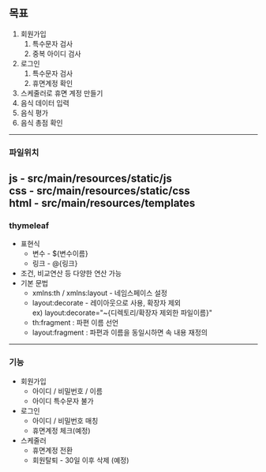 ## 목표
1. 회원가입
   1. 특수문자 검사
   2. 중복 아이디 검사
2. 로그인
   1. 특수문자 검사
   2. 휴면계정 확인
3. 스케줄러로 휴면 계정 만들기
4. 음식 데이터 입력
5. 음식 평가
6. 음식 총점 확인
----
### 파일위치  
js - src/main/resources/static/js  
css - src/main/resources/static/css  
html - src/main/resources/templates  
----
### thymeleaf
- 표현식
  - 변수 - ${변수이름}
  - 링크 - @{링크}
- 조건, 비교연산 등 다양한 연산 가능
- 기본 문법
  - xmlns:th / xmlns:layout - 네임스페이스 설정
  - layout:decorate - 레이아웃으로 사용, 확장자 제외  
  ex) layout:decorate="~{디렉토리/확장자 제외한 파일이름}"
  - th:fragment : 파편 이름 선언
  - layout:fragment : 파편과 이름을 동일시하면 속 내용 재정의
----
### 기능
- 회원가입
  - 아이디 / 비밀번호 / 이름
  - 아이디 특수문자 불가
- 로그인
  - 아이디 / 비밀번호 매칭
  - 휴면계정 체크(예정)
- 스케줄러
  - 휴면계정 전환
  - 회원탈퇴 - 30일 이후 삭제 (예정)